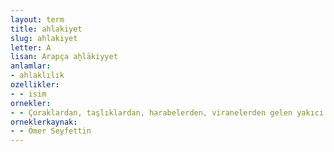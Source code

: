 ```yaml
---
layout: term
title: ahlakiyet
slug: ahlakiyet
letter: A
lisan: Arapça aḫlākiyyet
anlamlar:
- ahlaklılık
ozellikler:
- - isim
ornekler:
- - Çoraklardan, taşlıklardan, harabelerden, viranelerden gelen yakıcı bir rüzgâr gibi bazen bir mefkûre cereyanı eser; kurtulmak isteyen, hürriyeti seven, ahlakiyeti insanlık bilen ruhları toplardı.
orneklerkaynak:
- - Ömer Seyfettin
---
```

